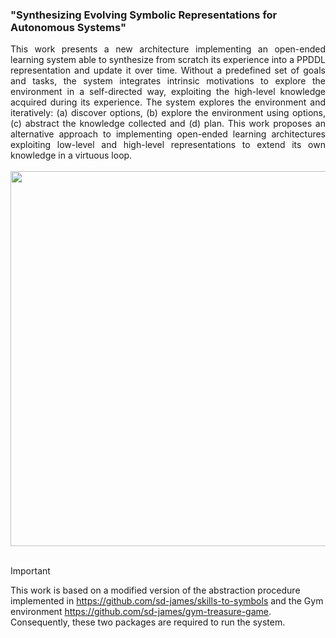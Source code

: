 ### "Synthesizing Evolving Symbolic Representations for Autonomous Systems"

 <div align="justify">
This work presents a new architecture implementing an open-ended learning system able to synthesize from scratch its experience into a PPDDL representation and update it over time. 
Without a predefined set of goals and tasks, the system integrates intrinsic motivations to explore the environment in a self-directed way, exploiting the high-level knowledge acquired during its experience. The system explores the environment and iteratively: (a) discover options, (b) explore the
environment using options, (c) abstract the knowledge collected and (d) plan. 
This work proposes an alternative approach to implementing open-ended learning architectures exploiting low-level and high-level representations to extend its own knowledge in a virtuous loop.
</div>
<br>
<div align="center">
<img src="https://github.com/gabrielesartor/discover_plan_act/assets/23081850/fcaf06bc-f970-4319-9200-5eb16f636448" width="600">
</div>

<br>


> [!IMPORTANT]
> This work is based on a modified version of the abstraction procedure implemented in https://github.com/sd-james/skills-to-symbols
> and the Gym environment https://github.com/sd-james/gym-treasure-game. Consequently, these two packages are required to run the system.
